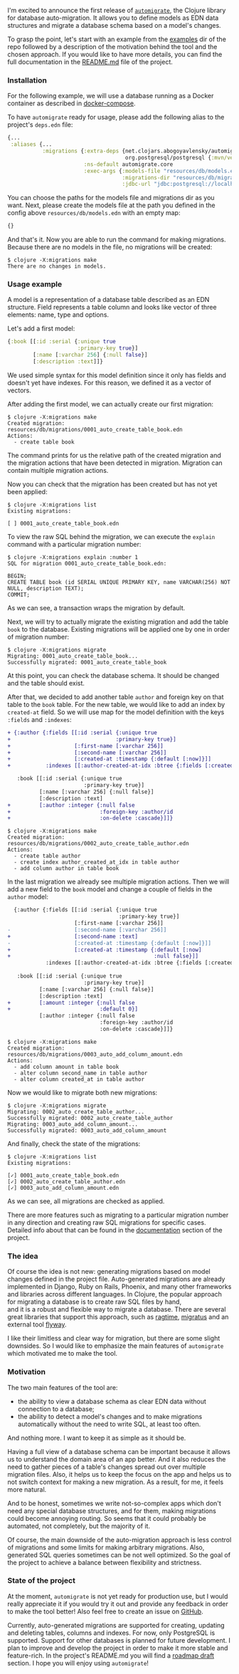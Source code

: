 I'm excited to announce the first release of [`automigrate`](https://github.com/abogoyavlensky/automigrate), 
the Clojure library for database auto-migration. It allows you to define models as EDN data structures 
and migrate a database schema based on a model's changes. 

To grasp the point, let's start with an example from the [examples](https://github.com/abogoyavlensky/automigrate/tree/master/examples) 
dir of the repo followed by a description of the motivation behind the tool and the chosen approach. 
If you would like to have more details, you can find the full documentation 
in the [README.md](https://github.com/abogoyavlensky/automigrate#automigrate) file of the project.


### Installation

For the following example, we will use a database running as a Docker container as described in 
[docker-compose](https://github.com/abogoyavlensky/automigrate/blob/115ac500b91771f2d96ac48303643092f246cbdd/examples/docker-compose.yaml#L4-L11). 

To have `automigrate` ready for usage, please add the following alias to the project's `deps.edn` file:

```clojure
{...
 :aliases {...
           :migrations {:extra-deps {net.clojars.abogoyavlensky/automigrate {:mvn/version "0.1.0"}
                                     org.postgresql/postgresql {:mvn/version "42.3.1"}}
                        :ns-default automigrate.core
                        :exec-args {:models-file "resources/db/models.edn"
                                    :migrations-dir "resources/db/migrations"
                                    :jdbc-url "jdbc:postgresql://localhost:5432/demo?user=demo&password=demo"}}}}
```

You can choose the paths for the models file and migrations dir as you want. 
Next, please create the models file at the path you defined in the config above `resources/db/models.edn` 
with an empty map:

```clojure
{}
```

And that's it. Now you are able to run the command for making migrations. 
Because there are no models in the file, no migrations will be created:

```shell
$ clojure -X:migrations make
There are no changes in models.
```

### Usage example

A model is a representation of a database table described as an EDN structure.
Field represents a table column and looks like vector of three elements: name, type and options.

Let's add a first model:

```clojure
{:book [[:id :serial {:unique true
                      :primary-key true}]
        [:name [:varchar 256] {:null false}]
        [:description :text]]}
```

We used simple syntax for this model definition since it only has fields and doesn't yet have indexes. 
For this reason, we defined it as a vector of vectors.

After adding the first model, we can actually create our first migration:

```shell
$ clojure -X:migrations make
Created migration: resources/db/migrations/0001_auto_create_table_book.edn
Actions:
  - create table book
```

The command prints for us the relative path of the created migration and the migration actions 
that have been detected in migration. Migration can contain multiple migration actions.

Now you can check that the migration has been created but has not yet been applied:

```shell 
$ clojure -X:migrations list
Existing migrations:

[ ] 0001_auto_create_table_book.edn
```

To view the raw SQL behind the migration, we can execute the `explain` command 
with a particular migration number:

```shell
$ clojure -X:migrations explain :number 1
SQL for migration 0001_auto_create_table_book.edn:

BEGIN;
CREATE TABLE book (id SERIAL UNIQUE PRIMARY KEY, name VARCHAR(256) NOT NULL, description TEXT);
COMMIT;
```

As we can see, a transaction wraps the migration by default.

Next, we will try to actually migrate the existing migration and add the table `book` to the database.
Existing migrations will be applied one by one in order of migration number: 

```shell
$ clojure -X:migrations migrate
Migrating: 0001_auto_create_table_book...
Successfully migrated: 0001_auto_create_table_book
```

At this point, you can check the database schema. It should be changed and the table should exist.

After that, we decided to add another table `author` and foreign key on that table to the `book` table. 
For the new table, we would like to add an index by `created-at` field. So we will use map 
for the model definition with the keys `:fields` and `:indexes`:

```diff
+ {:author {:fields [[:id :serial {:unique true
+                                 :primary-key true}]
+                    [:first-name [:varchar 256]]
+                    [:second-name [:varchar 256]]
+                    [:created-at :timestamp {:default [:now]}]]
+           :indexes [[:author-created-at-idx :btree {:fields [:created-at]}]]}

   :book [[:id :serial {:unique true
                        :primary-key true}]
          [:name [:varchar 256] {:null false}]
          [:description :text]
+         [:author :integer {:null false
+                            :foreign-key :author/id
+                            :on-delete :cascade}]]}
```

```shell
$ clojure -X:migrations make
Created migration: resources/db/migrations/0002_auto_create_table_author.edn
Actions:
  - create table author
  - create index author_created_at_idx in table author
  - add column author in table book
```

In the last migration we already see multiple migration actions.
Then we will add a new field to the `book` model and change a couple of fields in the `author` model:

```diff
  {:author {:fields [[:id :serial {:unique true
                                   :primary-key true}]
                     [:first-name [:varchar 256]]
-                    [:second-name [:varchar 256]]
+                    [:second-name :text]
-                    [:created-at :timestamp {:default [:now]}]]
+                    [:created-at :timestamp {:default [:now]
+                                             :null false}]]
            :indexes [[:author-created-at-idx :btree {:fields [:created-at]}]]}
  
   :book [[:id :serial {:unique true
                        :primary-key true}]
          [:name [:varchar 256] {:null false}]
          [:description :text]
+         [:amount :integer {:null false
+                            :default 0}]
          [:author :integer {:null false
                             :foreign-key :author/id
                             :on-delete :cascade}]]}
```

```shell
$ clojure -X:migrations make
Created migration: resources/db/migrations/0003_auto_add_column_amount.edn
Actions:
  - add column amount in table book
  - alter column second_name in table author
  - alter column created_at in table author
``` 

Now we would like to migrate both new migrations:

```shell
$ clojure -X:migrations migrate
Migrating: 0002_auto_create_table_author...
Successfully migrated: 0002_auto_create_table_author
Migrating: 0003_auto_add_column_amount...
Successfully migrated: 0003_auto_add_column_amount
```

And finally, check the state of the migrations:

```shell
$ clojure -X:migrations list
Existing migrations:

[✓] 0001_auto_create_table_book.edn
[✓] 0002_auto_create_table_author.edn
[✓] 0003_auto_add_column_amount.edn
```

As we can see, all migrations are checked as applied.

There are more features such as migrating to a particular migration number in any direction 
and creating raw SQL migrations for specific cases. 
Detailed info about that can be found in the [documentation](https://github.com/abogoyavlensky/automigrate/tree/master#documentation) 
section of the project.


### The idea

Of course the idea is not new: generating migrations based on model changes 
defined in the project file. 
Auto-generated migrations are already implemented in Django, Ruby on Rails, Phoenix, 
and many other frameworks and libraries across different languages. In Clojure, 
the popular approach for migrating a database is to create raw SQL files by hand,  
and it is a robust and flexible way to migrate a database.
There are several great libraries that support this approach, 
such as [ragtime](https://github.com/weavejester/ragtime), [migratus](https://github.com/yogthos/migratus) 
and an external tool [flyway](https://flywaydb.org/).

I like their limitless and clear way for migration, but there are some slight downsides. 
So I would like to emphasize the main features of `automigrate` which motivated me to make the tool. 


### Motivation

The two main features of the tool are:
- the ability to view a database schema as clear EDN data without connection to a database; 
- the ability to detect a model's changes and to make migrations automatically 
without the need to write SQL, at least too often. 

And nothing more. I want to keep it as simple as it should be.

Having a full view of a database schema can be important because it allows us to understand the domain area 
of an app better. And it also reduces the need to gather pieces of a table's changes spread out over multiple migration files. 
Also, it helps us to keep the focus on the app and helps us to not switch context for making a new migration. 
As a result, for me, it feels more natural.

And to be honest, sometimes we write not-so-complex apps which don't need any special database structures, 
and for them, making migrations could become annoying routing. 
So seems that it could probably be automated, not completely, but the majority of it.    

Of course, the main downside of the auto-migration approach is less control of migrations 
and some limits for making arbitrary migrations. Also, generated SQL queries sometimes can be not well optimized.
So the goal of the project to achieve a balance between flexibility and strictness. 


### State of the project

At the moment, `automigrate` is not yet ready for production use, but I would really appreciate it 
if you would try it out and provide any feedback in order to make the tool better! 
Also feel free to create an issue on [GitHub](https://github.com/abogoyavlensky/abogoyavlensky.github.io/issues).  

Currently, auto-generated migrations are supported for creating, updating and deleting 
tables, columns and indexes. For now, only PostgreSQL is supported. 
Support for other databases is planned for future development.
I plan to improve and develop the project in order to make it more stable and feature-rich. 
In the project's README.md you will find 
a [roadmap draft](https://github.com/abogoyavlensky/automigrate/tree/master#roadmap-draft) section. 
I hope you will enjoy using `automigrate`!

